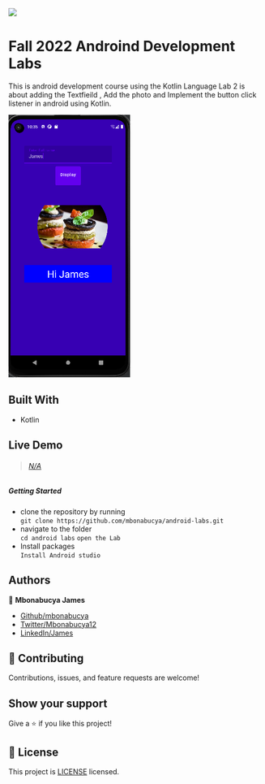 ![](https://img.shields.io/badge/Lab-2-violet)

# Fall 2022 Androind Development Labs

This is android development course using the Kotlin Language
Lab 2 is about adding the Textfieild , Add the photo and Implement the button click listener in android using Kotlin.


![screenshot](./Lab2/app/src/main/res/drawable/file.png)

## Built With

- Kotlin


## Live Demo

> ###### [N/A]()

##### Getting Started

- clone the repository by running\
   `git clone https://github.com/mbonabucya/android-labs.git`
- navigate to the folder\
   `cd android labs`
   `open the Lab`
- Install packages\
   `Install Android studio`


## Authors

👤 **Mbonabucya James**

- [Github/mbonabucya](https://github.com/mbonabucya)
- [Twitter/Mbonabucya12](https://twitter.com/Mbonabucya12)
- [LinkedIn/James](https://www.linkedin.com/in/james-mbonabucya)

## :handshake: Contributing

Contributions, issues, and feature requests are welcome!

## Show your support

Give a :star:️ if you like this project!

## :memo: License

This project is [LICENSE](./MIT) licensed.
